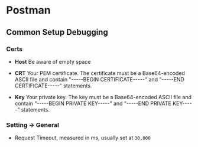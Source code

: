 # Postman

## Common Setup Debugging 

### Certs

* **Host** Be aware of empty space 

* **CRT** Your PEM certificate. The certificate must be a Base64-encoded ASCII file and contain "-----BEGIN CERTIFICATE-----" and "-----END CERTIFICATE-----" statements.

* **Key** Your private key. The key must be a Base64-encoded ASCII file and contain “-----BEGIN PRIVATE KEY-----" and “-----END PRIVATE KEY-----” statements.

### Setting -> General 

* Request Timeout, measured in ms, usually set at `30,000`